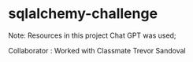 # sqlalchemy-challenge

Note: Resources in this project Chat GPT was used;

Collaborator : Worked with Classmate Trevor Sandoval 
